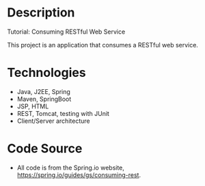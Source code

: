 # Description

Tutorial: Consuming RESTful Web Service

This project is an application that consumes a RESTful web service.

# Technologies
* Java, J2EE, Spring
* Maven, SpringBoot
* JSP, HTML
* REST, Tomcat, testing with JUnit
* Client/Server architecture

# Code Source
* All code is from the Spring.io website, https://spring.io/guides/gs/consuming-rest.

